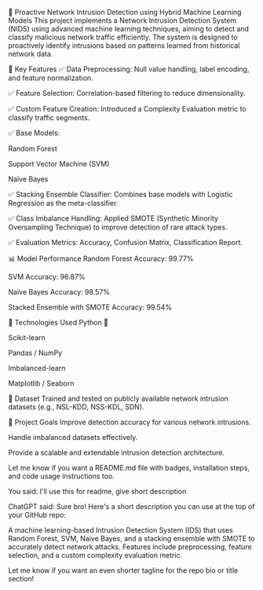 🔐 Proactive Network Intrusion Detection using Hybrid Machine Learning Models
This project implements a Network Intrusion Detection System (NIDS) using advanced machine learning techniques, aiming to detect and classify malicious network traffic efficiently. The system is designed to proactively identify intrusions based on patterns learned from historical network data.

🚀 Key Features
✅ Data Preprocessing: Null value handling, label encoding, and feature normalization.

✅ Feature Selection: Correlation-based filtering to reduce dimensionality.

✅ Custom Feature Creation: Introduced a Complexity Evaluation metric to classify traffic segments.

✅ Base Models:

Random Forest

Support Vector Machine (SVM)

Naïve Bayes

✅ Stacking Ensemble Classifier: Combines base models with Logistic Regression as the meta-classifier.

✅ Class Imbalance Handling: Applied SMOTE (Synthetic Minority Oversampling Technique) to improve detection of rare attack types.

✅ Evaluation Metrics: Accuracy, Confusion Matrix, Classification Report.

📊 Model Performance
Random Forest Accuracy: 99.77%

SVM Accuracy: 96.87%

Naïve Bayes Accuracy: 98.57%

Stacked Ensemble with SMOTE Accuracy: 99.54%

🧠 Technologies Used
Python 🐍

Scikit-learn

Pandas / NumPy

Imbalanced-learn

Matplotlib / Seaborn

📁 Dataset
Trained and tested on publicly available network intrusion datasets (e.g., NSL-KDD, NSS-KDL, SDN).

📌 Project Goals
Improve detection accuracy for various network intrusions.

Handle imbalanced datasets effectively.

Provide a scalable and extendable intrusion detection architecture.

Let me know if you want a README.md file with badges, installation steps, and code usage instructions too.







You said:
I'll use this for readme, give short description


ChatGPT said:
Sure bro! Here's a short description you can use at the top of your GitHub repo:

A machine learning-based Intrusion Detection System (IDS) that uses Random Forest, SVM, Naive Bayes, and a stacking ensemble with SMOTE to accurately detect network attacks. Features include preprocessing, feature selection, and a custom complexity evaluation metric.

Let me know if you want an even shorter tagline for the repo bio or title section!
